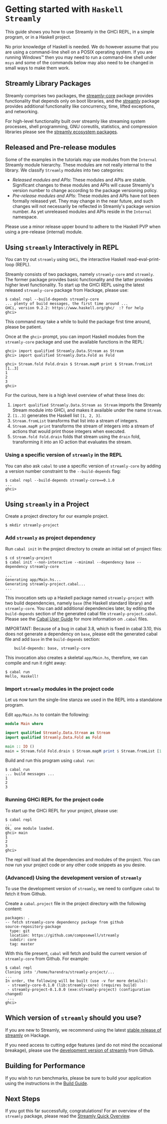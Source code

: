 <!--
(c) 2019, Composewell Technologies.
Portions (c) 2020, Google LLC.
SPDX-License-Identifer: BSD-3-Clause
-->

# Getting started with `Haskell Streamly`

This guide shows you how to use Streamly in the GHCi REPL, in a simple
program, or in a Haskell project.

<!-- TODO: Add instructions for `stack` and `nix`.

If you are using `stack` or `nix` please make sure to add the latest
version from Hackage to your tool configuration.  -->

No prior knowledge of Haskell is needed.  We do however assume that you
are using a command-line shell on a POSIX operating system.  If you are
running Windows&trade; then you may need to run a command-line shell
under `msys` and some of the commands below may also need to be changed
in small ways to make them work.

## Streamly Library Packages

Streamly comprises two packages, the
[streamly-core](https://hackage.haskell.org/package/streamly-core)
package provides functionality that depends only on boot libraries, and
the [streamly](https://hackage.haskell.org/package/streamly) package
provides additional functionality like concurrency, time, lifted
exceptions, and networking.

For high-level functionality built over streamly like streaming
system processes, shell programming, GNU coreutils, statistics,
and compression libraries please see the [streamly ecosystem
packages](https://streamly.composewell.com/module-listing.html).

## Released and Pre-release modules

Some of the examples in the tutorials may use modules from the
`Internal` Streamly module hierarchy.  These modules are not really
internal to the library.  We classify `Streamly` modules into two
categories:

* _Released modules and APIs_: These modules and APIs are
  stable. Significant changes to these modules and APIs will cause
  Streamly's version number to change according to the package versioning
  policy.
* _Pre-release modules and APIs_: These modules and APIs have not been
  formally released yet.  They may change in the near future, and such
  changes will not necessarily be reflected in Streamly's package
  version number.  As yet unreleased modules and APIs reside in the
  `Internal` namespace.

Please use a minor release upper bound to adhere to the Haskell PVP when
using a pre-release (internal) module.

<!--
Link References.
-->

## Using `streamly` Interactively in REPL

You can try out `streamly` using `GHCi`, the interactive Haskell
read-eval-print-loop (REPL).

Streamly consists of two packages, namely `streamly-core` and
`streamly`. The former package provides basic functionality and the
latter provides higher level functionality. To start up the GHCi REPL
using the latest released `streamly-core` package from Hackage, please
use:

```
$ cabal repl --build-depends streamly-core
... plenty of build messages, the first time around ...
GHCi, version 9.2.2: https://www.haskell.org/ghc/  :? for help
ghci>
```

This command may take a while to build the package first time around,
please be patient.

Once at the `ghci>` prompt, you can import Haskell modules from the
`streamly-core` package and use the available functions in the REPL:

```
ghci> import qualified Streamly.Data.Stream as Stream
ghci> import qualified Streamly.Data.Fold as Fold

ghci> Stream.fold Fold.drain $ Stream.mapM print $ Stream.fromList [1..3]
1
2
3
ghci>
```

For the curious, here is a high level overview of what these lines
do:

1. `import qualified Streamly.Data.Stream as Stream` imports the Streamly
   Stream module into GHCi, and makes it available under the name `Stream`.
2. `[1..3]` generates the Haskell list `[1, 2, 3]`.
3. `Stream.fromList` transforms that list into a stream of integers.
4. `Stream.mapM print` transforms the stream of integers into a stream of
   actions that would print those integers when executed.
5. `Stream.fold Fold.drain` folds that stream using the `drain` fold,
   transforming it into an IO action that evaluates the stream.

### Using a specific version of `streamly` in the REPL

You can also ask `cabal` to use a specific version of `streamly-core` by
adding a version number constraint to the `--build-depends` flag:

```
$ cabal repl --build-depends streamly-core==0.1.0
...
ghci>
```

## Using `streamly` in a Project

Create a project directory for our example project.

```
$ mkdir streamly-project
```

### Add `streamly` as project dependency

Run `cabal init` in the project directory to create an initial set of
project files:

```
$ cd streamly-project
$ cabal init --non-interactive --minimal --dependency base --dependency streamly-core

...
Generating app/Main.hs...
Generating streamly-project.cabal...
...
```

This invocation sets up a Haskell package named `streamly-project`
with two build dependencies, namely `base` (the Haskell standard
library) and `streamly-core`.  You can add additional dependencies
later, by editing the `build-depends` section of the generated
cabal file `streamly-project.cabal`.  Please see the [Cabal User
Guide](https://www.haskell.org/cabal/users-guide/) for more information
on `.cabal` files.

IMPORTANT: Because of a bug in cabal 3.8, which is fixed in cabal 3.10,
this does not generate a dependency on `base`, please edit the generated
cabal file and add `base` in the `build-depends` section:

```
    build-depends: base, streamly-core
```

This invocation also creates a skeletal `app/Main.hs`, therefore, we can
compile and run it right away:

```
$ cabal run
Hello, Haskell!
```

### Import `streamly` modules in the project code

Let us now turn the single-line stanza we used in the REPL into a
standalone program.

Edit `app/Main.hs` to contain the following:

```haskell
module Main where

import qualified Streamly.Data.Stream as Stream
import qualified Streamly.Data.Fold as Fold

main :: IO ()
main = Stream.fold Fold.drain $ Stream.mapM print $ Stream.fromList [1..3]
```

Build and run this program using `cabal run`:

```
$ cabal run
... build messages ...
1
2
3
```

### Running GHCi REPL for the project code

To start up the GHCi REPL for your project, please use:

```
$ cabal repl
...
Ok, one module loaded.
ghci> main
1
2
3
ghci>
```

The repl will load all the dependencies and modules of the project. You can now
run your project code or any other code snippets as you desire.

### (Advanced) Using the development version of `streamly`

To use the development version of `streamly`, we need to configure
`cabal` to fetch it from Github.

Create a `cabal.project` file in the project directory with the
following content:

```
packages: .
-- fetch streamly-core dependency package from github
source-repository-package
  type: git
  location: https://github.com/composewell/streamly
  subdir: core
  tag: master
```

With this file present, `cabal` will fetch and build the current
version of `streamly-core` from Github.  For example:

```
$ cabal repl
Cloning into '/home/harendra/streamly-project/...
...
In order, the following will be built (use -v for more details):
 - streamly-core-0.1.0 (lib:streamly-core) (requires build)
 - streamly-project-0.1.0.0 (exe:streamly-project) (configuration changed)
 ...
ghci>
```

## Which version of `streamly` should you use?

If you are new to Streamly, we recommend using the latest [stable release
of streamly][streamly-hackage] on Hackage.

If you need access to cutting edge features (and do not mind the
occasional breakage), please use the [development version of
streamly][streamly-github] from Github.

## Building for Performance

If you wish to run benchmarks, please be sure to build your
application using the instructions in the [Build Guide](/docs/User/HowTo/Compiling.md).

## Next Steps

If you got this far successfully, congratulations!  For an overview
of the `streamly` package, please read the [Streamly Quick
Overview](/docs/User/Tutorials/learn-by-examples.md).

<!-- Markdown Links -->

 [Streamly]: https://streamly.composewell.com/
 [streamly-hackage]: https://hackage.haskell.org/package/streamly
 [streamly-github]: https://github.com/composewell/streamly
 [streamly-packages]: https://github.com/composewell/streamly-packages
